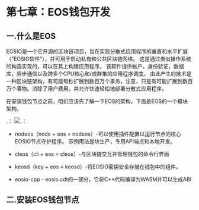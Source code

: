 
# 第七章：EOS钱包开发

## 一.什么是EOS

EOSIO是一个它开源的区块链项目，旨在实现分散式应用程序的垂直和水平扩展（“EOSIO软件”），并可用于启动私有和公共区块链网络。 这是通过类似操作系统的构造实现的，可以在其上构建应用程序。 该软件提供帐户，身份验证，数据库，异步通信以及跨多个CPU核心和/或群集的应用程序调度。 由此产生的技术是一种区块链架构，有可能每秒扩展到数百万个事务，注意，只是有可能扩展到数百万个事物。消除了用户费用，并允许快速轻松地部署分散式应用程序。

在安装钱包节点之前，咱们应该先了解一下EOS的架构，下面是EOS的一个模块架构。


.： 
    ![.： 
](https://github.com/guoshijiang/blockchain-wallet/blob/master/img/EOS1.png)

* nodeos（node + eos = nodeos）-可以使用插件配置以运行节点的核心EOSIO节点守护程序。 示例用法是块生产，专用API端点和本地开发。

* cleos（cli + eos = cleos）-与区块链交互并管理钱包的命令行界面

* keosd（key + eos = keosd）-将EOSIO密钥安全存储在钱包中的组件。

* eosio-cpp - eosio.cdt的一部分，它将C++代码编译为WASM并可以生成ABI


## 二.安装EOS钱包节点

